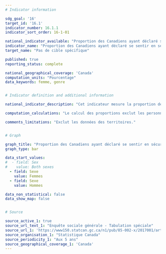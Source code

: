 ```yaml
---
# Indicator information

sdg_goal: '16'
target_id: '16.1'
indicator_number: 16.1.1
indicator_sort_order: 16-1-01

national_indicator_available: "Proportion des Canadiens ayant déclaré se sentir en sécurité lorsqu’ils marchent seuls dans leur voisinage quand il fait noir"
indicator_name: "Proportion des Canadiens ayant déclaré se sentir en sécurité lorsqu’ils marchent seuls dans leur voisinage quand il fait noir"
target_name: "Pas de cible spécifique"

published: true
reporting_status: complete

national_geographical_coverage: 'Canada'
computation_units: "Pourcentage"
data_keywords: femme, genre


# Indicator definition and additional information

national_indicator_description: "Cet indicateur mesure la proportion des Canadiens ayant déclaré se sentir en sécurité lorsqu’ils marchent seuls dans leur voisinage quand il fait noir"

computation_calculations: "Le calcul des proportions exclut les personnes ayant déclaré ne jamais marcher seules dans leur voisinage quand il fait noir."

comments_limitations: "Exclut les données des territoires."


# Graph

graph_title: "Proportion des Canadiens ayant déclaré se sentir en sécurité lorsqu’ils marchent seuls dans leur voisinage quand il fait noir"
graph_type: bar

data_start_values:
#  - field: Sex
#    value: Both sexes
  - field: Sexe
    value: Femmes
  - field: Sexe
    value: Hommes

data_non_statistical: false
data_show_map: false


# Source

source_active_1: true
source_url_text_1: "Enquête sociale générale - Tabulation spéciale"
source_url_1: 'https://www150.statcan.gc.ca/n1/pub/85-002-x/2017001/article/54889/tbl/tbl02-fra.htm'
source_organisation_1: "Statistique Canada"
source_periodicity_1: "Aux 5 ans"
source_geographical_coverage_1: 'Canada'
---
```

